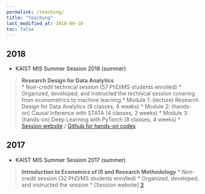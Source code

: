 ```yaml
---
permalink: /teaching/
title: "Teaching"
last_modified_at: 2018-09-10
toc: false
---
```



## 2018
* KAIST MIS Summer Session 2018 (summer)
> **Research Design for Data Analytics**	
	* Non-credit technical session (57 PhD/MS students enrolled)
		* Organized, developed, and instructed the technical session covering from econometrics to machine learning
	* Module 1: (lecture) Research Design for Data Analytics (8 classes, 4 weeks)
	* Module 2: (hands-on) Causal Inference with STATA (4 classes, 2 weeks)
	* Module 3: (hands-on) Deep Learning with PyTorch (8 classes, 4 weeks)
	* [Session website][1] / [Github for hands-on codes][2]



## 2017
* KAIST MIS Summer Session 2017 (summer)
> **Introduction to Economics of IS and Research Methodology**
	* Non-credit session (32 PhD/MS students enrolled)
		* Organized, developed, and instructed the session
	* [Session website] [3]

[1]: https://sites.google.com/view/kaist-mis-session2018
[2]: https://github.com/jiyong-park/kaist-summer-session2018
[3]: https://sites.google.com/view/kaist-mis-session2017
